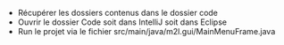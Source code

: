 - Récupérer les dossiers contenus dans le dossier code
- Ouvrir le dossier Code soit dans IntelliJ soit dans Eclipse
- Run le projet via le fichier src/main/java/m2l.gui/MainMenuFrame.java
